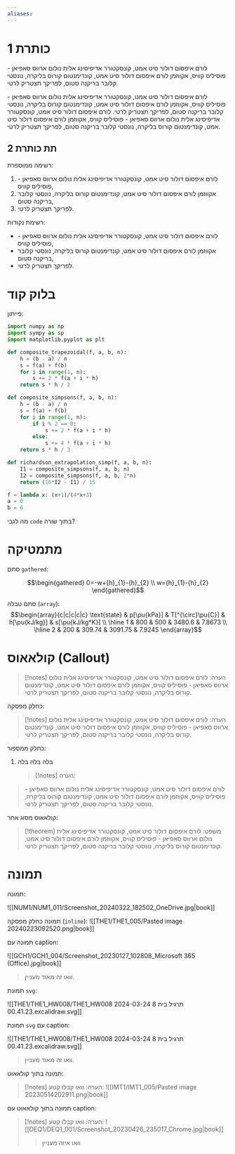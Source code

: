 ```yaml
---
aliases:
---
```


# כותרת 1

לורם איפסום דולור סיט אמט, קונסקטורר אדיפיסינג אלית נולום ארווס סאפיאן - פוסיליס קוויס, אקווזמן לורם איפסום דולור סיט אמט, קונדימנטום קורוס בליקרה, נונסטי קלובר בריקנה סטום, לפריקך תצטריק לרטי.

לורם איפסום דולור סיט אמט, קונסקטורר אדיפיסינג אלית נולום ארווס סאפיאן - פוסיליס קוויס, אקווזמן לורם איפסום דולור סיט אמט, קונדימנטום קורוס בליקרה, נונסטי קלובר בריקנה סטום, לפריקך תצטריק לרטי.
לורם איפסום דולור סיט אמט, קונסקטורר אדיפיסינג אלית נולום ארווס סאפיאן - פוסיליס קוויס, אקווזמן לורם איפסום דולור סיט אמט, קונדימנטום קורוס בליקרה, נונסטי קלובר בריקנה סטום, לפריקך תצטריק לרטי.

## תת כותרת 2

רשימה ממוספרת:

1. לורם איפסום דולור סיט אמט, קונסקטורר אדיפיסינג אלית נולום ארווס סאפיאן - פוסיליס קוויס,
2. אקווזמן לורם איפסום דולור סיט אמט, קונדימנטום קורוס בליקרה, נונסטי קלובר בריקנה סטום,
3. לפריקך תצטריק לרטי.

רשימת נקודות:
- לורם איפסום דולור סיט אמט, קונסקטורר אדיפיסינג אלית נולום ארווס סאפיאן - פוסיליס קוויס,
- אקווזמן לורם איפסום דולור סיט אמט, קונדימנטום קורוס בליקרה, נונסטי קלובר בריקנה סטום,
- לפריקך תצטריק לרטי.

# בלוק קוד

פייתון:

```python {.breaklines}
import numpy as np
import sympy as sp
import matplotlib.pyplot as plt

def composite_trapezoidal(f, a, b, n):
    h = (b - a) / n
    s = f(a) + f(b)
    for i in range(1, n):
        s += 2 * f(a + i * h)
    return s * h / 2

def composite_simpsons(f, a, b, n):
    h = (b - a) / n
    s = f(a) + f(b)
    for i in range(1, n):
        if i % 2 == 0:
            s += 2 * f(a + i * h)
        else:
            s += 4 * f(a + i * h)
    return s * h / 3

def richardson_extrapolation_simp(f, a, b, n):
    I1 = composite_simpsons(f, a, b, n)
    I2 = composite_simpsons(f, a, b, 2*n)
    return (16*I2 - I1) / 15

f = lambda x: (x+1)/(4*x+3)
a = 0
b = 6
```

מה לגבי `code` בתוך שורה?

# מתמטיקה

סתם `gathered`:

$$\begin{gathered}
0=-w+{h}_{1}-{h}_{2} \\
w={h}_{1}-{h}_{2}
\end{gathered}$$

סתם טבלה (`array`):
$$\begin{array}{c|c|c|c|c}
\text{state} & p[\pu{kPa}] & T[^{\circ}\pu{C}] &  h[\pu{kJ/kg}]  & s[\pu{kJ/kg*K}] \\
\hline 1  & 800 & 500  & 3480.6 & 7.8673 \\ 
\hline 2 & 200 & 309.74 &  3091.75  & 7.9245
\end{array}$$

# קולאאוס (Callout)


>[!notes] הערה: 
 >לורם איפסום דולור סיט אמט, קונסקטורר אדיפיסינג אלית נולום ארווס סאפיאן - פוסיליס קוויס, אקווזמן לורם איפסום דולור סיט אמט, קונדימנטום קורוס בליקרה, נונסטי קלובר בריקנה סטום, לפריקך תצטריק לרטי.
 
 כחלק מפסקה:
 >[!notes] הערה: 
 >לורם איפסום דולור סיט אמט, קונסקטורר אדיפיסינג אלית נולום ארווס סאפיאן - פוסיליס קוויס, אקווזמן לורם איפסום דולור סיט אמט, קונדימנטום קורוס בליקרה, נונסטי קלובר בריקנה סטום, לפריקך תצטריק לרטי.
 
 כחלק ממספור:
 
 1. בלה בלה בלה
	  >[!notes] הערה: 
 >לורם איפסום דולור סיט אמט, קונסקטורר אדיפיסינג אלית נולום ארווס סאפיאן - פוסיליס קוויס, אקווזמן לורם איפסום דולור סיט אמט, קונדימנטום קורוס בליקרה, נונסטי קלובר בריקנה סטום, לפריקך תצטריק לרטי.
 

קולאאוס מסוג אחר:

>[!theorem] משפט: 
 >לורם איפסום דולור סיט אמט, קונסקטורר אדיפיסינג אלית נולום ארווס סאפיאן - פוסיליס קוויס, אקווזמן לורם איפסום דולור סיט אמט, קונדימנטום קורוס בליקרה, נונסטי קלובר בריקנה סטום, לפריקך תצטריק לרטי.
 
# תמונה

תמונה:

![[NUM1/NUM1_011/Screenshot_20240322_182502_OneDrive.jpg|book]]

תמונה כחלק מפסקה (`inline`):
![[THE1/THE1_005/Pasted image 20240223092520.png|book]]

תמונה עם caption:

![[GCH1/GCH1_004/Screenshot_20230127_102808_Microsoft 365 (Office).jpg|book]]
>וואו זה מאוד מעניין.

תמונת `svg`:

![[THE1/THE1_HW008/THE1_HW008 תרגיל בית 8 2024-03-24 00.41.23.excalidraw.svg]]

תמונת `svg` עם caption:

![[THE1/THE1_HW008/THE1_HW008 תרגיל בית 8 2024-03-24 00.41.23.excalidraw.svg]]
>וואו זה מאוד מעניין.

תמונה בתוך קולאאוט:
>[!notes] הערה: 
 >וואו קבלו קטע:
 >![[IMT1/IMT1_005/Pasted image 20230514202911.png|book]]
 
תמונה בתוך קולאאוט עם caption:
>[!notes] הערה: 
 >וואו קבלו קטע:
 >![[DEQ1/DEQ1_001/Screenshot_20230426_235017_Chrome.jpg|book]]
 >>וואו איזה מעניין